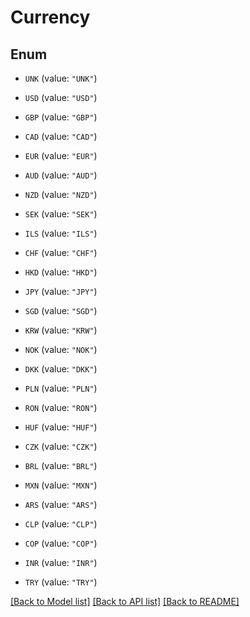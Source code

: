 # Currency

## Enum


* `UNK` (value: `"UNK"`)

* `USD` (value: `"USD"`)

* `GBP` (value: `"GBP"`)

* `CAD` (value: `"CAD"`)

* `EUR` (value: `"EUR"`)

* `AUD` (value: `"AUD"`)

* `NZD` (value: `"NZD"`)

* `SEK` (value: `"SEK"`)

* `ILS` (value: `"ILS"`)

* `CHF` (value: `"CHF"`)

* `HKD` (value: `"HKD"`)

* `JPY` (value: `"JPY"`)

* `SGD` (value: `"SGD"`)

* `KRW` (value: `"KRW"`)

* `NOK` (value: `"NOK"`)

* `DKK` (value: `"DKK"`)

* `PLN` (value: `"PLN"`)

* `RON` (value: `"RON"`)

* `HUF` (value: `"HUF"`)

* `CZK` (value: `"CZK"`)

* `BRL` (value: `"BRL"`)

* `MXN` (value: `"MXN"`)

* `ARS` (value: `"ARS"`)

* `CLP` (value: `"CLP"`)

* `COP` (value: `"COP"`)

* `INR` (value: `"INR"`)

* `TRY` (value: `"TRY"`)


[[Back to Model list]](../README.md#documentation-for-models) [[Back to API list]](../README.md#documentation-for-api-endpoints) [[Back to README]](../README.md)


